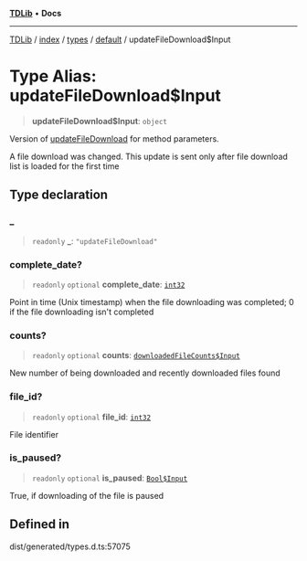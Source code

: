 [**TDLib**](../../../../../../README.md) • **Docs**

***

[TDLib](../../../../../../modules.md) / [index](../../../../../README.md) / [types](../../../README.md) / [default](../README.md) / updateFileDownload$Input

# Type Alias: updateFileDownload$Input

> **updateFileDownload$Input**: `object`

Version of [updateFileDownload](updateFileDownload.md) for method parameters.

A file download was changed. This update is sent only after file download list is loaded for the first time

## Type declaration

### \_

> `readonly` **\_**: `"updateFileDownload"`

### complete\_date?

> `readonly` `optional` **complete\_date**: [`int32`](int32.md)

Point in time (Unix timestamp) when the file downloading was completed; 0 if the file downloading isn't completed

### counts?

> `readonly` `optional` **counts**: [`downloadedFileCounts$Input`](downloadedFileCounts$Input.md)

New number of being downloaded and recently downloaded files found

### file\_id?

> `readonly` `optional` **file\_id**: [`int32`](int32.md)

File identifier

### is\_paused?

> `readonly` `optional` **is\_paused**: [`Bool$Input`](Bool$Input.md)

True, if downloading of the file is paused

## Defined in

dist/generated/types.d.ts:57075
